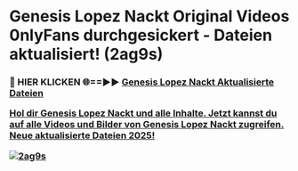# Genesis Lopez Nackt Original Videos 0nlyFans durchgesickert - Dateien aktualisiert! (2ag9s)

<h3>🔴 HIER KLICKEN 🌐==►► <a href="https://tinyurl.com/h6vf6nb8" rel="nofollow">Genesis Lopez Nackt Aktualisierte Dateien

Hol dir Genesis Lopez Nackt und alle Inhalte. Jetzt kannst du auf alle Videos und Bilder von Genesis Lopez Nackt zugreifen. Neue aktualisierte Dateien 2025!

[![2ag9s](https://i.imgur.com/sD4kR3V.gif)](https://tinyurl.com/h6vf6nb8)
